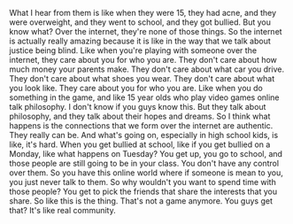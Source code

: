  What I hear from them is like when they were 15, they had acne, and they were overweight, and they went to school, and they got bullied. But you know what? Over the internet, they're none of those things. So the internet is actually really amazing because it is like in the way that we talk about justice being blind. Like when you're playing with someone over the internet, they care about you for who you are. They don't care about how much money your parents make. They don't care about what car you drive. They don't care about what shoes you wear. They don't care about what you look like. They care about you for who you are. Like when you do something in the game, and like 15 year olds who play video games online talk philosophy. I don't know if you guys know this. But they talk about philosophy, and they talk about their hopes and dreams. So I think what happens is the connections that we form over the internet are authentic. They really can be. And what's going on, especially in high school kids, is like, it's hard. When you get bullied at school, like if you get bullied on a Monday, like what happens on Tuesday? You get up, you go to school, and those people are still going to be in your class. You don't have any control over them. So you have this online world where if someone is mean to you, you just never talk to them. So why wouldn't you want to spend time with those people? You get to pick the friends that share the interests that you share. So like this is the thing. That's not a game anymore. You guys get that? It's like real community.